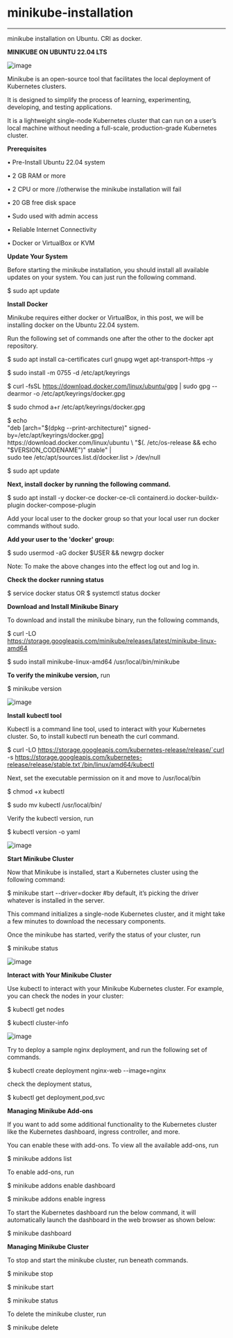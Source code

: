 # minikube-installation
________________________________________

minikube installation on Ubuntu. CRI as docker.

**MINIKUBE ON UBUNTU 22.04 LTS**

![image](https://github.com/aicloudpost/minikube-installation/assets/166476986/fcb99c67-0c64-48bc-9b24-f8a51aacce3b)

Minikube is an open-source tool that facilitates the local deployment of Kubernetes clusters.

It is designed to simplify the process of learning, experimenting, developing, and testing applications. 

It is a lightweight single-node Kubernetes cluster that can run on a user’s local machine without needing a full-scale, production-grade Kubernetes cluster.

**Prerequisites**

•	Pre-Install Ubuntu 22.04 system

•	2 GB RAM or more

•	2 CPU or more		//otherwise the minikube installation will fail

•	20 GB free disk space

•	Sudo used with admin access

•	Reliable Internet Connectivity

•	Docker or VirtualBox or KVM

**Update Your System**

Before starting the minikube installation, you should install all available updates on your system. You can just run the following command.

$ sudo apt update

**Install Docker**

Minikube requires either docker or VirtualBox, in this post, we will be installing docker on the Ubuntu 22.04 system. 

Run the following set of commands one after the other to the docker apt repository.

$ sudo apt install ca-certificates curl gnupg wget apt-transport-https -y

$ sudo install -m 0755 -d /etc/apt/keyrings

$ curl -fsSL https://download.docker.com/linux/ubuntu/gpg | sudo gpg --dearmor -o /etc/apt/keyrings/docker.gpg

$ sudo chmod a+r /etc/apt/keyrings/docker.gpg

$ echo \
  "deb [arch="$(dpkg --print-architecture)" signed-by=/etc/apt/keyrings/docker.gpg] https://download.docker.com/linux/ubuntu \
  "$(. /etc/os-release && echo "$VERSION_CODENAME")" stable" | \
  sudo tee /etc/apt/sources.list.d/docker.list > /dev/null
  
$ sudo apt update

**Next, install docker by running the following command.**

$ sudo apt install -y docker-ce docker-ce-cli containerd.io docker-buildx-plugin docker-compose-plugin

Add your local user to the docker group so that your local user run docker commands without sudo.

**Add your user to the 'docker' group:**

$ sudo usermod -aG docker $USER && newgrp docker

Note: To make the above changes into the effect log out and log in.

**Check the docker running status**

$ service docker status 	OR 	$ systemctl status docker

**Download and Install Minikube Binary**

To download and install the minikube binary, run the following commands,

$ curl -LO https://storage.googleapis.com/minikube/releases/latest/minikube-linux-amd64

$ sudo install minikube-linux-amd64 /usr/local/bin/minikube

**To verify the minikube version,** run

$ minikube version

![image](https://github.com/aicloudpost/minikube-installation/assets/166476986/7ebfc977-7cf9-4773-8cce-9d6526130bbb)

**Install kubectl tool**

Kubectl is a command line tool, used to interact with your Kubernetes cluster. So, to install kubectl run beneath the curl command.

$ curl -LO https://storage.googleapis.com/kubernetes-release/release/`curl -s https://storage.googleapis.com/kubernetes-release/release/stable.txt`/bin/linux/amd64/kubectl

Next, set the executable permission on it and move to /usr/local/bin

$ chmod +x kubectl

$ sudo mv kubectl /usr/local/bin/

Verify the kubectl version, run

$ kubectl version -o yaml

![image](https://github.com/aicloudpost/minikube-installation/assets/166476986/3d9d6343-88a0-464f-ae67-6c91fe0865f5)

**Start Minikube Cluster**

Now that Minikube is installed, start a Kubernetes cluster using the following command:

$ minikube start --driver=docker	#by default, it’s picking the driver whatever is installed in the server.

This command initializes a single-node Kubernetes cluster, and it might take a few minutes to download the necessary components.

Once the minikube has started, verify the status of your cluster, run

$ minikube status

![image](https://github.com/aicloudpost/minikube-installation/assets/166476986/ccfabcc7-20df-410f-8c13-d20c92b38391)

**Interact with Your Minikube Cluster**

Use kubectl to interact with your Minikube Kubernetes cluster. For example, you can check the nodes in your cluster:

$ kubectl get nodes

$ kubectl cluster-info

![image](https://github.com/aicloudpost/minikube-installation/assets/166476986/1ea1861a-1cd3-4804-870e-2c2b47fa6492)

Try to deploy a sample nginx deployment, and run the following set of commands.

$ kubectl create deployment nginx-web --image=nginx

check the deployment status,

$ kubectl get deployment,pod,svc

**Managing Minikube Add-ons**

If you want to add some additional functionality to the Kubernetes cluster like the Kubernetes dashboard, ingress controller, and more. 

You can enable these with add-ons. To view all the available add-ons, run

$ minikube addons list

To enable add-ons, run

$ minikube addons enable dashboard

$ minikube addons enable ingress

To start the Kubernetes dashboard run the below command, it will automatically launch the dashboard in the web browser as shown below:

$ minikube dashboard

**Managing Minikube Cluster**

To stop and start the minikube cluster, run beneath commands.

$ minikube stop

$ minikube start

$ minikube status

To delete the minikube cluster, run

$ minikube delete
